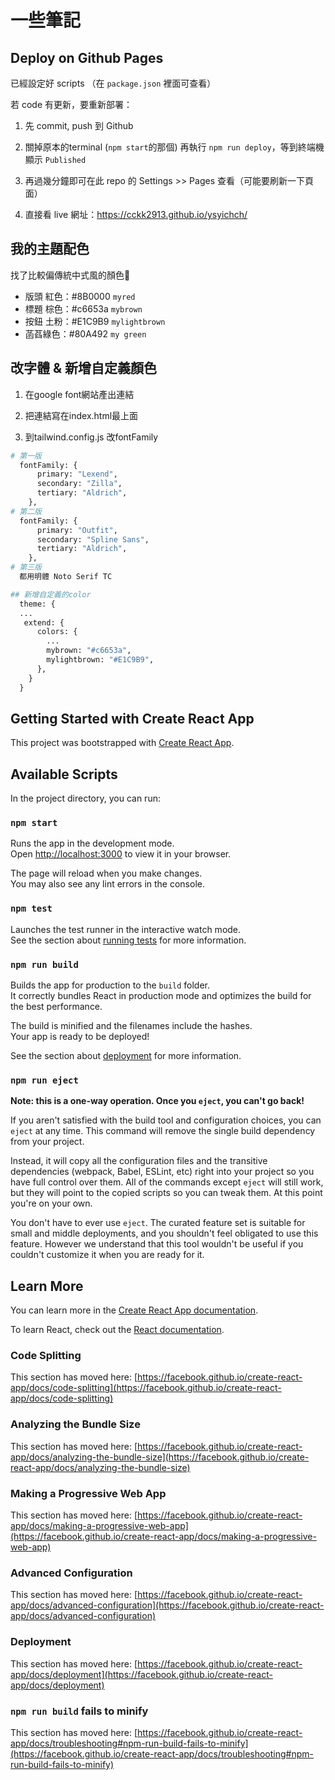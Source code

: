 
# 一些筆記

## Deploy on Github Pages

已經設定好 scripts （在 `package.json` 裡面可查看）

若 code 有更新，要重新部署：

1. 先 commit, push 到 Github

2. 關掉原本的terminal (`npm start`的那個) 再執行 `npm run deploy`，等到終端機顯示 `Published` 

3. 再過幾分鐘即可在此 repo 的 Settings >> Pages 查看（可能要刷新一下頁面）

4. 直接看 live 網址：<https://cckk2913.github.io/ysyichch/>

## 我的主題配色

找了比較偏傳統中式風的顏色🏮

- 版頭 紅色：#8B0000 `myred`
- 標題 棕色：#c6653a  `mybrown`
- 按鈕 土粉：#E1C9B9  `mylightbrown`
- 菡萏綠色：#80A492  `my green`

## 改字體 & 新增自定義顏色

1. 在google font網站產出連結

2. 把連結寫在index.html最上面

3. 到tailwind.config.js 改fontFamily

```python
# 第一版 
  fontFamily: {
      primary: "Lexend",
      secondary: "Zilla",
      tertiary: "Aldrich",
    },
# 第二版   
  fontFamily: {
      primary: "Outfit",
      secondary: "Spline Sans",
      tertiary: "Aldrich",
    }, 
# 第三版   
  都用明體 Noto Serif TC

## 新增自定義的color
  theme: {
  ...
   extend: {
      colors: {
        ...
        mybrown: "#c6653a",
        mylightbrown: "#E1C9B9",
      },
    }
  }
```

## Getting Started with Create React App

This project was bootstrapped with [Create React App](https://github.com/facebook/create-react-app).

## Available Scripts

In the project directory, you can run:

### `npm start`

Runs the app in the development mode.\
Open [http://localhost:3000](http://localhost:3000) to view it in your browser.

The page will reload when you make changes.\
You may also see any lint errors in the console.

### `npm test`

Launches the test runner in the interactive watch mode.\
See the section about [running tests](https://facebook.github.io/create-react-app/docs/running-tests) for more information.

### `npm run build`

Builds the app for production to the `build` folder.\
It correctly bundles React in production mode and optimizes the build for the best performance.

The build is minified and the filenames include the hashes.\
Your app is ready to be deployed!

See the section about [deployment](https://facebook.github.io/create-react-app/docs/deployment) for more information.

### `npm run eject`

**Note: this is a one-way operation. Once you `eject`, you can't go back!**

If you aren't satisfied with the build tool and configuration choices, you can `eject` at any time. This command will remove the single build dependency from your project.

Instead, it will copy all the configuration files and the transitive dependencies (webpack, Babel, ESLint, etc) right into your project so you have full control over them. All of the commands except `eject` will still work, but they will point to the copied scripts so you can tweak them. At this point you're on your own.

You don't have to ever use `eject`. The curated feature set is suitable for small and middle deployments, and you shouldn't feel obligated to use this feature. However we understand that this tool wouldn't be useful if you couldn't customize it when you are ready for it.

## Learn More

You can learn more in the [Create React App documentation](https://facebook.github.io/create-react-app/docs/getting-started).

To learn React, check out the [React documentation](https://reactjs.org/).

### Code Splitting

This section has moved here: [https://facebook.github.io/create-react-app/docs/code-splitting](https://facebook.github.io/create-react-app/docs/code-splitting)

### Analyzing the Bundle Size

This section has moved here: [https://facebook.github.io/create-react-app/docs/analyzing-the-bundle-size](https://facebook.github.io/create-react-app/docs/analyzing-the-bundle-size)

### Making a Progressive Web App

This section has moved here: [https://facebook.github.io/create-react-app/docs/making-a-progressive-web-app](https://facebook.github.io/create-react-app/docs/making-a-progressive-web-app)

### Advanced Configuration

This section has moved here: [https://facebook.github.io/create-react-app/docs/advanced-configuration](https://facebook.github.io/create-react-app/docs/advanced-configuration)

### Deployment

This section has moved here: [https://facebook.github.io/create-react-app/docs/deployment](https://facebook.github.io/create-react-app/docs/deployment)

### `npm run build` fails to minify

This section has moved here: [https://facebook.github.io/create-react-app/docs/troubleshooting#npm-run-build-fails-to-minify](https://facebook.github.io/create-react-app/docs/troubleshooting#npm-run-build-fails-to-minify)
